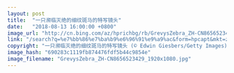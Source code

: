 ```yaml
---
layout: post
title:  "一只濒临灭绝的细纹斑马的特写镜头"
date:   "2018-08-13 16:00:00 +0800"
image_url: "http://cn.bing.com/az/hprichbg/rb/GrevysZebra_ZH-CN8656523429_1920x1080.jpg"
link: "/search?q=%e7%bb%86%e7%ba%b9%e6%96%91%e9%a9%ac&form=hpcapt&mkt=zh-cn"
copyright: "一只濒临灭绝的细纹斑马的特写镜头 (© Edwin Giesbers/Getty Images)"
image_hash: "690283c1119fb874476fdf5b44c9854e"
image_filename: "GrevysZebra_ZH-CN8656523429_1920x1080.jpg"
---
```

